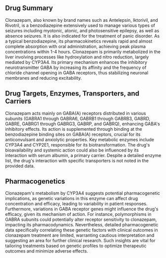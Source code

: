 ## Drug Summary
Clonazepam, also known by brand names such as Antelepsin, Iktorivil, and Rivotril, is a benzodiazepine extensively used to manage various types of seizures including myotonic, atonic, and photosensitive epilepsy, as well as absence seizures. It is also indicated for the treatment of panic disorder. As a typical benzodiazepine, its pharmacokinetics reveals rapid and almost complete absorption with oral administration, achieving peak plasma concentrations within 1-4 hours. Clonazepam is primarily metabolized in the liver involving processes like hydroxylation and nitro reduction, largely mediated by CYP3A4. Its primary mechanism enhances the inhibitory neurotransmitter GABA by increasing its affinity and the frequency of chloride channel opening in GABA receptors, thus stabilizing neuronal membranes and reducing excitability.

## Drug Targets, Enzymes, Transporters, and Carriers
Clonazepam acts mainly on GABA(A) receptors distributed in various subunits (GABRA1 through GABRA6, GABRB1 through GABRB3, GABRD, GABRE, GABRG1 through GABRG3, GABRP, and GABRQ), enhancing GABA's inhibitory effects. Its action is supplemented through binding at the benzodiazepine binding sites on GABA(A) receptors, crucial for its anticonvulsant and anxiolytic properties. Key metabolic enzymes include CYP3A4 and CYP2E1, responsible for its biotransformation. The drug's bioavailability and systemic action could also be influenced by its interaction with serum albumin, a primary carrier. Despite a detailed enzyme list, the drug's interaction with specific transporters is not noted in the provided data.

## Pharmacogenetics
Clonazepam's metabolism by CYP3A4 suggests potential pharmacogenetic implications, as genetic variations in this enzyme can affect drug concentration and efficacy, leading to variability in patient responses. Furthermore, variations in GABA receptor genes might influence the drug's efficacy, given its mechanism of action. For instance, polymorphisms in GABRA subunits could potentially alter receptor sensitivity to clonazepam, impacting its pharmacodynamics. Nevertheless, detailed pharmacogenetic data specifically correlating these genetic factors with clinical outcomes in clonazepam treatment are limited, warranting cautious interpretation and suggesting an area for further clinical research. Such insights are vital for tailoring treatments based on genetic profiles to optimize therapeutic outcomes and minimize adverse effects.